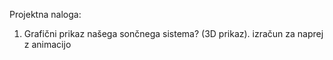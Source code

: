 Projektna naloga:
1. Grafični prikaz našega sončnega sistema? (3D prikaz). izračun za naprej z animacijo
